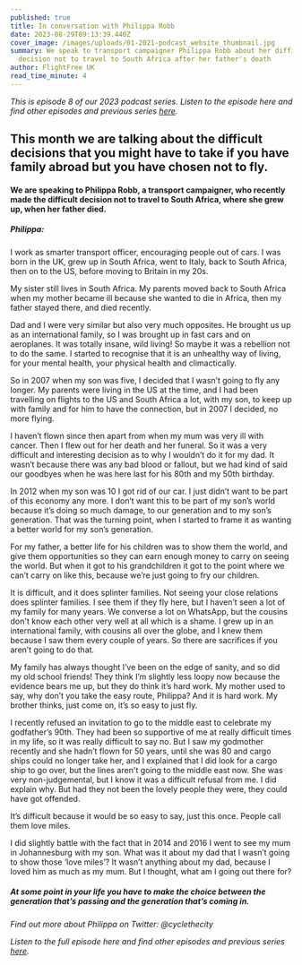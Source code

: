 ```yaml
---
published: true
title: In conversation with Philippa Robb
date: 2023-08-29T09:13:39.440Z
cover_image: /images/uploads/01-2021-podcast_website_thumbnail.jpg
summary: We speak to transport campaigner Philippa Robb about her difficult
  decision not to travel to South Africa after her father's death
author: FlightFree UK
read_time_minute: 4
---
```

*T﻿his is episode 8 of our 2023 podcast series. Listen to the episode here and find other episodes and previous series [here](/podcast).*

## This month we are talking about the difficult decisions that you might have to take if you have family abroad but you have chosen not to fly.

#### We are speaking to Philippa Robb, a transport campaigner, who recently made the difficult decision not to travel to South Africa, where she grew up, when her father died.

##### Philippa: 

I work as smarter transport officer, encouraging people out of cars. I was born in the UK, grew up in South Africa, went to Italy, back to South Africa, then on to the US, before moving to Britain in my 20s. 

My sister still lives in South Africa. My parents moved back to South Africa when my mother became ill because she wanted to die in Africa, then my father stayed there, and died recently.

Dad and I were very similar but also very much opposites. He brought us up as an international family, so I was brought up in fast cars and on aeroplanes. It was totally insane, wild living! So maybe it was a rebellion not to do the same. I started to recognise that it is an unhealthy way of living, for your mental health, your physical health and climactically. 

So in 2007 when my son was five, I decided that I wasn’t going to fly any longer. My parents were living in the US at the time, and I had been travelling on flights to the US and South Africa a lot, with my son, to keep up with family and for him to have the connection, but in 2007 I decided, no more flying. 

I haven’t flown since then apart from when my mum was very ill with cancer. Then I flew out for her death and her funeral. So it was a very difficult and interesting decision as to why I wouldn’t do it for my dad. It wasn’t because there was any bad blood or fallout, but we had kind of said our goodbyes when he was here last for his 80th and my 50th birthday. 

In 2012 when my son was 10 I got rid of our car. I just didn’t want to be part of this economy any more. I don’t want this to be part of my son’s world because it’s doing so much damage, to our generation and to my son’s generation. That was the turning point, when I started to frame it as wanting a better world for my son’s generation. 

For my father, a better life for his children was to show them the world, and give them opportunities so they can earn enough money to carry on seeing the world. But when it got to his grandchildren it got to the point where we can’t carry on like this, because we’re just going to fry our children. 

It is difficult, and it does splinter families. Not seeing your close relations does splinter families. I see them if they fly here, but I haven’t seen a lot of my family for many years. We converse a lot on WhatsApp, but the cousins don't know each other very well at all which is a shame. I grew up in an international family, with cousins all over the globe, and I knew them because I saw them every couple of years. So there are sacrifices if you aren’t going to do that.

My family has always thought I’ve been on the edge of sanity, and so did my old school friends! They think I’m slightly less loopy now because the evidence bears me up, but they do think it’s hard work. My mother used to say, why don’t you take the easy route, Philippa? And it is hard work. My brother thinks, just come on, it’s so easy to just fly.

I recently refused an invitation to go to the middle east to celebrate my godfather’s 90th. They had been so supportive of me at really difficult times in my life, so it was really difficult to say no. But I saw my godmother recently and she hadn’t flown for 50 years, until she was 80 and cargo ships could no longer take her, and I explained that I did look for a cargo ship to go over, but the lines aren't going to the middle east now. She was very non-judgemental, but I know it was a difficult refusal from me. I did explain why. But had they not been the lovely people they were, they could have got offended.

It’s difficult because it would be so easy to say, just this once. People call them love miles. 

I did slightly battle with the fact that in 2014 and 2016 I went to see my mum in Joh﻿annesburg with my son. What was it about my dad that I wasn’t going to show those ‘love miles’? It wasn’t anything about my dad, because I loved him as much as my mum. But I thought, what am I going out there for? 

##### At some point in your life you have to make the choice between the generation that’s passing and the generation that’s coming in.

*F﻿ind out more about Philippa on Twitter: @cyclethecity*

*L﻿isten to the full episode here and find other episodes and previous series [here](/podcast).*